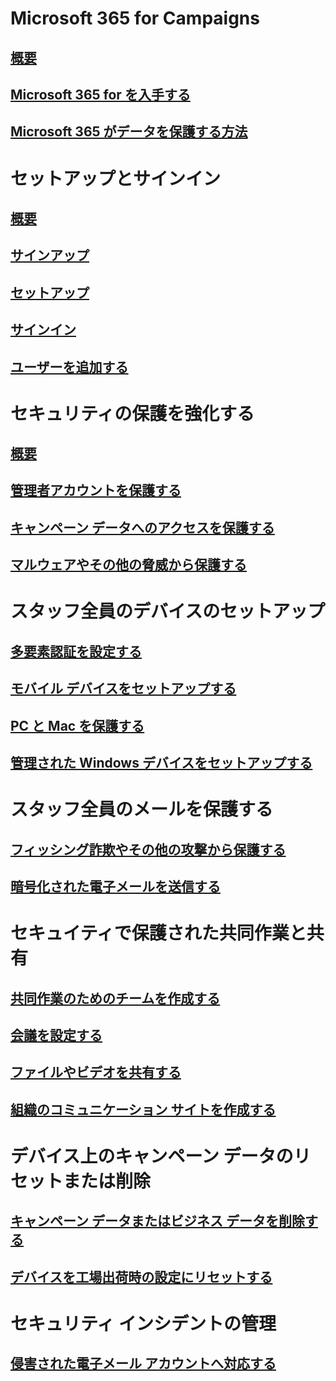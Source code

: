 # Microsoft 365 for Campaigns
## [概要](index.md)
## [Microsoft 365 for を入手する](get-microsoft-365-campaigns.md)
## [Microsoft 365 がデータを保護する方法](m365-campaigns-users.md)

# セットアップとサインイン
## [概要](microsoft-365-campaigns-setup-overview.md)
## [サインアップ](m365-campaigns-sign-up.md)
## [セットアップ](../business/set-up.md?toc=/microsoft-365/campaigns/toc.json)
## [サインイン](m365-campaigns-sign-in.md)
## [ユーザーを追加する](../business/add-users-m365b.md?toc=/microsoft-365/campaigns/toc.json)

# セキュリティの保護を強化する
## [概要](m365-campaigns-security-overview.md)
## [管理者アカウントを保護する](m365-campaigns-protect-admin-accounts.md)
## [キャンペーン データへのアクセスを保護する](m365-campaigns-conditional-access.md)
## [マルウェアやその他の脅威から保護する](m365-campaigns-increase-protection.md) 

# スタッフ全員のデバイスのセットアップ
## [多要素認証を設定する](m365-campaigns-multifactor-authenication.md)
## [モバイル デバイスをセットアップする](../business/set-up-mobile-devices.md?toc=/microsoft-365/campaigns/toc.json)
## [PC と Mac を保護する](m365-campaigns-protect-pcs-macs.md)
## [管理された Windows デバイスをセットアップする](../business/set-up-windows-devices.md?toc=/microsoft-365/campaigns/toc.json)

# スタッフ全員のメールを保護する
## [フィッシング詐欺やその他の攻撃から保護する](m365-campaigns-phishing-and-attacks.md)
## [暗号化された電子メールを送信する](send-encrypted-email.md)

# セキュイティで保護された共同作業と共有
## [共同作業のためのチームを作成する](create-teams-for-collaboration.md)
## [会議を設定する](set-up-meetings.md)
## [ファイルやビデオを共有する](share-files-and-videos.md)
## [組織のコミュニケーション サイトを作成する](create-communications-site.md)

# デバイス上のキャンペーン データのリセットまたは削除 
## [キャンペーン データまたはビジネス データを削除する](../business/remove-company-data.md?toc=/microsoft-365/campaigns/toc.json)
## [デバイスを工場出荷時の設定にリセットする](../business/reset-devices-to-factory-settings.md?toc=/microsoft-365/campaigns/toc.json)

# セキュリティ インシデントの管理
## [侵害された電子メール アカウントへ対応する](https://docs.microsoft.com/microsoft-365/compliance/responding-to-a-compromised-email-account)
